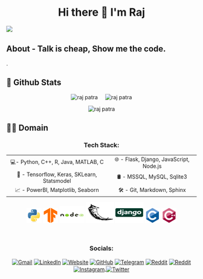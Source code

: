 <h1 align="center">
  Hi there 👋 I'm Raj
</h1>


<!-- Contribution Graph-->

![](https://activity-graph.herokuapp.com/graph?username=raj-patra&theme=react-dark&hide_border=true&area=true)
</br>

## About - Talk is cheap, Show me the code.
.

## 🐙 **Github Stats**
<p align='center'>
  <img width="400px" src="https://github-readme-stats.vercel.app/api?username=raj-patra&show_icons=true&theme=gotham" alt="raj patra" />
  &nbsp; &nbsp;
  <img width="400px" src="https://github-readme-streak-stats.herokuapp.com/?user=raj-patra&theme=gotham" alt="raj patra" />
</p>

<p align='center'>
  <img width="400px" src="https://github-readme-stats.vercel.app/api/top-langs/?username=raj-patra&show_icons=true&theme=gotham&layout=compact" alt="raj patra" />
</p>

## 👩‍💻 Domain
<h3 align="center">Tech Stack: </h3>
<table align="center" style="margin: 0px auto;">
  <tr>
    <td style="text-align: center; vertical-align: middle;">💻- Python, C++, R, Java, MATLAB, C</td>
    <td style="text-align: center; vertical-align: middle;">🌐 - Flask, Django, JavaScript, Node.js</td>
  </tr>
  <tr>
    <td style="text-align: center; vertical-align: middle;">🤖 - Tensorflow, Keras, SKLearn, Statsmodel</td>
    <td style="text-align: center; vertical-align: middle;">🛢 - MSSQL, MySQL, Sqlite3</td>
  </tr>
  <tr>
    <td style="text-align: center; vertical-align: middle;">📈 - PowerBI, Matplotlib, Seaborn</td>
    <td style="text-align: center; vertical-align: middle;">🛠 - Git, Markdown, Sphinx</td>
  </tr>
</table>

<p align="center"> 
  <img src="https://raw.githubusercontent.com/devicons/devicon/master/icons/python/python-original.svg" alt="python" width="40" height="40"/> 
  <img src="https://raw.githubusercontent.com/devicons/devicon/master/icons/tensorflow/tensorflow-original.svg" alt="tf" width="40" height="40"/>
  <img src="https://raw.githubusercontent.com/devicons/devicon/master/icons/nodejs/nodejs-original-wordmark.svg" alt="nodejs" width="65" height="45"/>
  <img src="https://raw.githubusercontent.com/devicons/devicon/master/icons/flask/flask-original.svg" alt="flask" width="75" height="55"/>
  <img src="https://raw.githubusercontent.com/devicons/devicon/master/icons/django/django-original.svg" alt="djnago" width="75" height="55"/>
  <img src="https://raw.githubusercontent.com/devicons/devicon/master/icons/c/c-original.svg" alt="c" width="40" height="40"/> 
  <img src="https://raw.githubusercontent.com/devicons/devicon/master/icons/cplusplus/cplusplus-original.svg" alt="cplusplus" width="40" height="40"/>
</p>
<br>

<!-- ## 🗨️ Socials -->
<!-- [![Telegram](https://img.shields.io/badge/telegram-1b77FF.svg?style=for-the-badge&logo=telegram)](https://t.me/a_ignorant_mortal) -->
<h3 align="center">Socials:</h3>
<p align="center">
  <a href="mailto:rajpatra.kishore@gmail.com"><img align="center" src="https://img.icons8.com/doodle/50/000000/gmail.png" alt="Gmail"/></a>
  <a href="https://www.linkedin.com/in/raj-patra" target="blank"><img align="center" src="https://img.icons8.com/doodle/50/000000/linkedin.png"  alt="LinkedIn"/></a>
  <a href="https://raj-patra.github.io/" target="blank"><img align="center" src="https://img.icons8.com/doodle/50/000000/internet.png"  alt="Website"/></a>
  <a href="https://github.com/raj-patra" target="blank"><img align="center" src="https://img.icons8.com/doodle/50/000000/github.png" alt="GitHub"/></a>
  <a href="https://t.me/a_ignorant_mortal" target="blank"><img align="center" src="https://img.icons8.com/doodle/50/000000/telegram-app.png" alt="Telegram"/></a>
  <a href="https://discordapp.com/users/503535235468754964" target="blank"><img align="center" src="https://img.icons8.com/doodle/50/000000/discord--v2.png" alt="Reddit"/></a>
  <a href="https://reddit.com/user/a-ignorant-mortal" target="blank"><img align="center" src="https://img.icons8.com/doodle/50/000000/reddit--v4.png" alt="Reddit"/></a>
  <a href="https://instagram.com/raj__patra" target="blank"><img align="center" src="https://img.icons8.com/doodle/50/000000/instagram.png" alt="Instagram"/> </a>
  <a href="https://twitter.com/ignorant_mortal" target="blank"><img align="center" src="https://img.icons8.com/doodle/50/000000/twitter.png" alt="Twitter"/></a>
</p>

